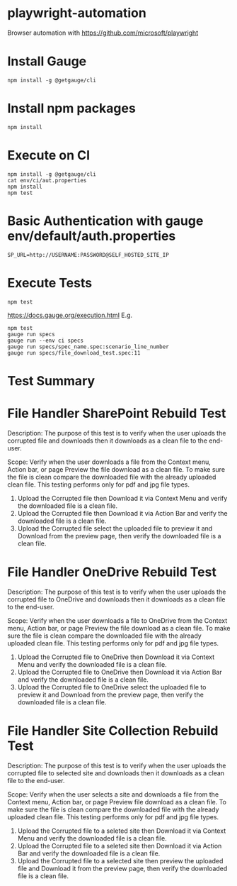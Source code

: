 # playwright-automation
Browser automation with https://github.com/microsoft/playwright

# Install Gauge
```
npm install -g @getgauge/cli
```

# Install npm packages
```
npm install
```

# Execute on CI
```
npm install -g @getgauge/cli
cat env/ci/aut.properties
npm install
npm test
```

# Basic Authentication with gauge env/default/auth.properties
```
SP_URL=http://USERNAME:PASSWORD@SELF_HOSTED_SITE_IP
```

# Execute Tests
```
npm test
```
https://docs.gauge.org/execution.html
E.g.
```
npm test
gauge run specs
gauge run --env ci specs
gauge run specs/spec_name.spec:scenario_line_number
gauge run specs/file_download_test.spec:11
```

# Test Summary

# File Handler SharePoint Rebuild Test

Description: The purpose of this test is to verify when the user uploads the corrupted file and downloads then it downloads as a clean file to the end-user.

Scope:  Verify when the user downloads a file from the Context menu, Action bar, or page Preview the file download as a clean file.
        To make sure the file is clean compare the downloaded file with the already uploaded clean file.
        This testing performs only for pdf and jpg file types.

1. Upload the Corrupted file then Download it via Context Menu and verify the downloaded file is a clean file.
2. Upload the Corrupted file then Download it via Action Bar and verify the downloaded file is a clean file.
3. Upload the Corrupted file select the uploaded file to preview it and Download from the preview page, then verify the downloaded file is a clean file.

# File Handler OneDrive Rebuild Test

Description: The purpose of this test is to verify when the user uploads the corrupted file to OneDrive and downloads then it downloads as a clean file to the end-user.

Scope:  Verify when the user downloads a file to OneDrive from the Context menu, Action bar, or page Preview the file download as a clean file.
        To make sure the file is clean compare the downloaded file with the already uploaded clean file.
        This testing performs only for pdf and jpg file types.

1. Upload the Corrupted file to OneDrive then Download it via Context Menu and verify the downloaded file is a clean file.
2. Upload the Corrupted file to OneDrive then Download it via Action Bar and verify the downloaded file is a clean file.
3. Upload the Corrupted file to OneDrive select the uploaded file to preview it and Download from the preview page, then verify the downloaded file is a clean file.

# File Handler Site Collection Rebuild Test

Description: The purpose of this test is to verify when the user uploads the corrupted file to selected site and downloads then it downloads as a clean file to the end-user.

Scope:  Verify when the user selects a site and downloads a file from the Context menu, Action bar, or page Preview file download as a clean file.
        To make sure the file is clean compare the downloaded file with the already uploaded clean file.
        This testing performs only for pdf and jpg file types.

1. Upload the Corrupted file to a seleted site then Download it via Context Menu and verify the downloaded file is a clean file.
2. Upload the Corrupted file to a seleted site then Download it via Action Bar and verify the downloaded file is a clean file.
3. Upload the Corrupted file to a selected site then preview the uploaded file and Download it from the preview page, then verify the downloaded file is a clean file.
